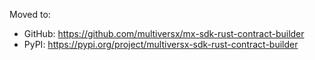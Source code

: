 Moved to: 
 - GitHub: https://github.com/multiversx/mx-sdk-rust-contract-builder
 - PyPI: https://pypi.org/project/multiversx-sdk-rust-contract-builder

